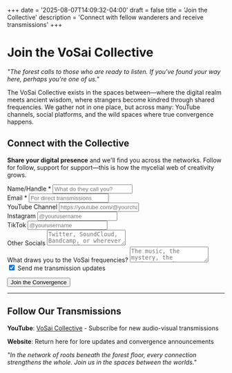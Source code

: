 +++
date = '2025-08-07T14:09:32-04:00'
draft = false
title = 'Join the Collective'
description = 'Connect with fellow wanderers and receive transmissions'
+++

# Join the VoSai Collective

*"The forest calls to those who are ready to listen. If you've found your way here, perhaps you're one of us."*

The VoSai Collective exists in the spaces between—where the digital realm meets ancient wisdom, where strangers become kindred through shared frequencies. We gather not in one place, but across many: YouTube channels, social platforms, and the wild spaces where true convergence happens.

## Connect with the Collective

**Share your digital presence** and we'll find you across the networks. Follow for follow, support for support—this is how the mycelial web of creativity grows.

<div class="join-form">
<form id="join-collective-form" action="https://vosai-contact-form.ssivostech.workers.dev" method="POST">
  
  <div class="form-group">
    <label for="name">Name/Handle *</label>
    <input type="text" id="name" name="name" required placeholder="What do they call you?">
  </div>
  
  <div class="form-group">
    <label for="email">Email *</label>
    <input type="email" id="email" name="email" required placeholder="For direct transmissions">
  </div>
  
  <div class="form-group">
    <label for="youtube">YouTube Channel</label>
    <input type="url" id="youtube" name="youtube" placeholder="https://youtube.com/@yourchannel">
  </div>
  
  <div class="form-group">
    <label for="instagram">Instagram</label>
    <input type="text" id="instagram" name="instagram" placeholder="@yourusername">
  </div>
  
  <div class="form-group">
    <label for="tiktok">TikTok</label>
    <input type="text" id="tiktok" name="tiktok" placeholder="@yourusername">
  </div>
  
  <div class="form-group">
    <label for="other">Other Socials</label>
    <textarea id="other" name="other" placeholder="Twitter, SoundCloud, Bandcamp, or wherever you manifest..."></textarea>
  </div>
  
  <div class="form-group">
    <label for="vibe">What draws you to the VoSai frequencies?</label>
    <textarea id="vibe" name="vibe" placeholder="The music, the mystery, the mushrooms, the metal... tell us what calls to you."></textarea>
  </div>
  
  <div class="form-group">
    <input type="checkbox" id="updates" name="updates" checked>
    <label for="updates">Send me transmission updates</label>
  </div>
  
  <button type="submit">Join the Convergence</button>
</form>
<div id="form-message" style="margin-top: 1em; color: #9acd32;"></div>
</div>

<script>
  document.getElementById('join-collective-form').addEventListener('submit', function(event) {
    event.preventDefault(); // Prevent default form submission

    const form = event.target;
    const formData = new FormData(form);
    const messageDiv = document.getElementById('form-message');

    messageDiv.textContent = 'Sending...';

    fetch(form.action, {
      method: 'POST',
      body: formData,
      mode: 'no-cors', // Use no-cors mode for cross-origin requests to workers
    })
    .then(response => {
        // The 'no-cors' mode results in an opaque response, so we can't directly check status.
        // We will assume success and provide feedback to the user.
        messageDiv.textContent = 'Thank you for your submission!';
        form.reset(); // Clear the form fields
    })
    .catch(error => {
      console.error('Error:', error);
      messageDiv.textContent = 'An error occurred. Please try again.';
    });
  });
</script>

---

## Follow Our Transmissions

**YouTube**: [VoSai Collective](https://www.youtube.com/@VoSaiCollective) - Subscribe for new audio-visual transmissions

**Website**: Return here for lore updates and convergence announcements

*"In the network of roots beneath the forest floor, every connection strengthens the whole. Join us in the spaces between the worlds."*
